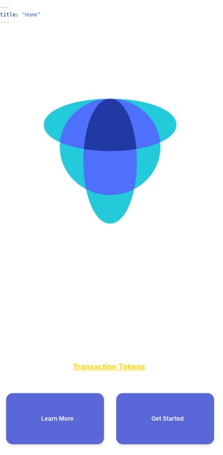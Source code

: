 ```yaml
---
title: "Home"
---
```

<style>
html, body {
  margin: 0;
  padding: 0;
  width: 100%;
  height: 100%;
  color: #fff;
  background: url('/img/background/image.png') no-repeat center center fixed;
  background-size: cover;
}
.home {
  text-align: center;
  padding: 4em 1em 6em 1em;
}
.home img {
  width: 500px;
  height: auto;
}
.home h1 {
  font-size: 4vw;
  font-weight: 800;
  margin-bottom: 20px;
}
.home h2 {
  font-size: 2.8vw;
  font-weight: 600;
  margin-bottom: 30px;
}
.home h3 {
  font-size: 1.8vw;
  font-weight: 400;
  margin-bottom: 50px;
}
.home h3 a {
  color: #ffd700;
  font-weight: 700;
  border-radius: 5px;
  transition: background-color 0.3s ease, color 0.3s ease;
  font-size: 1em;
}
.home h3 a:hover {
  color: #fff;
}
.home .buttons {
  margin-top: 30px;
  margin-bottom: 40px;
  display: flex;
  justify-content: center;
  gap: 2em;
}
.buttons a {
  display: flex;
  flex-direction: row;
  align-items: center;
  justify-content: center;
  padding: 1em 2em;
  width: 380px;
  height: 90px;
  border-radius: 15px;
  background: #5a67d8;
  color: #fff;
  text-decoration: none;
  font-size: 1.4vw;
  font-weight: 600;
  box-shadow: 0 4px 8px rgba(0, 0, 0, 0.1);
  transition: background 0.3s ease, transform 0.3s ease, box-shadow 0.3s ease;
  gap: 0.8em;
}
.buttons a i {
  font-size: 1.2em;
}
.buttons a:hover {
  background: #434190;
  transform: scale(1.05);
  box-shadow: 0 6px 12px rgba(0, 0, 0, 0.2);
}
.divider {
  width: 100%;
  max-width: 600px;
  height: 1px;
  background: linear-gradient(90deg,
    transparent,
    rgba(255, 255, 255, 0.2),
    transparent
  );
  margin: 3em auto;
}
.community-buttons {
  display: flex;
  justify-content: center;
  gap: 2em;
  max-width: 600px;
  margin: 0 auto;
}
.community-button {
  display: flex;
  flex-direction: row;
  align-items: center;
  justify-content: center;
  padding: 1em 2em;
  width: 280px;
  height: 90px;
  border-radius: 15px;
  background: rgba(255, 255, 255, 0.1);
  color: #fff;
  text-decoration: none;
  font-size: 1.4vw;
  font-weight: 600;
  border: 1px solid rgba(255, 255, 255, 0.2);
  backdrop-filter: blur(5px);
  transition: all 0.3s ease;
  gap: 0.8em;
}
.community-button i {
  font-size: 1.2em;
}
.community-button:hover {
  background: rgba(255, 255, 255, 0.2);
  transform: scale(1.05);
  box-shadow: 0 4px 8px rgba(0, 0, 0, 0.1);
}
footer {
  background: #333;
  padding: 2em 0;
  text-align: center;
  color: #fff;
}
footer a {
  color: #5a67d8;
  text-decoration: none;
}
@media (max-width: 768px) {
  .home h1, .home h2, .home h3, .buttons a {
    font-size: 5vw;
  }
  .home img {
    width: 85%;
  }
  .buttons {
    flex-direction: column;
    align-items: center;
  }
  .buttons a,
  .community-button {
    width: 80%;
    height: 50px;
    padding: 1em;
    font-size: 16px;
  }
  .community-buttons {
    flex-direction: column;
    align-items: center;
  }
  .community-button i {
    margin-right: 8px;
  }
}
</style>
<div class="home">
<img src="/img/logos/tokenetes - preview - transparent-01.png" alt="Tokenetes Logo">
<h1>Tokenetes</h1>
<h2>Transaction Tokens Service</h2>
<h3>Assure identity and context in microservices with <a href="https://tokenetes.io/docs/transaction-token/" target="_blank">Transaction Tokens</a>.</h3>
<div class="buttons">
  <a href="/docs" class="button">
    <i class="fas fa-book-open"></i>
    Learn More
  </a>
  <a href="/docs/quickstart" class="button">
    <i class="fas fa-rocket"></i>
    Get Started
  </a>
</div>
<div class="divider"></div>
<div class="community-buttons">
  <a href="https://github.com/orgs/tokenetes/discussions" class="community-button" target="_blank" rel="noopener noreferrer">
    <i class="fab fa-github"></i>
    Join the Discussion
  </a>
  <a href="https://github.com/tokenetes" class="community-button" target="_blank" rel="noopener noreferrer">
    <i class="fab fa-github"></i>
    View on GitHub
  </a>
</div>
</div>